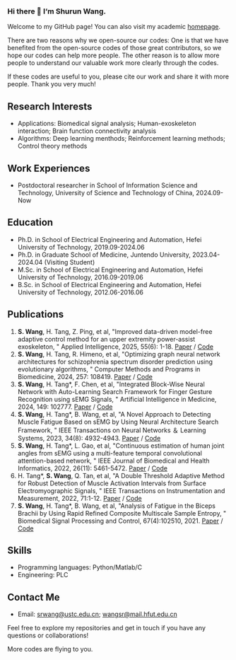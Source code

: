 ### Hi there 👋 I‘m Shurun Wang.

Welcome to my GitHub page! You can also visit my academic [homepage](https://shurun-wang.github.io/).

There are two reasons why we open-source our codes: One is that we have benefited from the open-source codes of those great contributors, so we hope our codes can help more people. The other reason is to allow more people to understand our valuable work more clearly through the codes.

If these codes are useful to you, please cite our work and share it with more people. Thank you very much!

## Research Interests

- Applications: Biomedical signal analysis; Human-exoskeleton interaction; Brain function connectivity analysis
- Algorithms: Deep learning menthods; Reinforcement learning methods; Control theory methods

## Work Experiences
- Postdoctoral researcher in School of Information Science and Technology, University of Science and Technology of China, 2024.09-Now
  
## Education

- Ph.D. in School of Electrical Engineering and Automation, Hefei University of Technology, 2019.09-2024.06
- Ph.D. in Graduate School of Medicine, Juntendo University, 2023.04-2024.04 (Visiting Student)
- M.Sc. in School of Electrical Engineering and Automation, Hefei University of Technology, 2016.09-2019.06
- B.Sc. in School of Electrical Engineering and Automation, Hefei University of Technology, 2012.06-2016.06

## Publications

1. **S. Wang**, H. Tang, Z. Ping, et al, "Improved data-driven model-free adaptive control method for an upper extremity power-assist exoskeleton, " Applied Intelligence, 2025, 55(6): 1-18. [Paper](https://link.springer.com/article/10.1007/s10489-025-06415-3) / [Code]([https://github.com/Shurun-Wang/EA-GNAS](https://github.com/Shurun-Wang/ISO-IMFAC))
2. **S. Wang**, H. Tang, R. Himeno, et al, "Optimizing graph neural network architectures for schizophrenia spectrum disorder prediction using evolutionary algorithms, " Computer Methods and Programs in Biomedicine, 2024, 257: 108419. [Paper](https://www.sciencedirect.com/science/article/pii/S0169260724004127) / [Code](https://github.com/Shurun-Wang/EA-GNAS)
3. **S. Wang**, H. Tang*, F. Chen, et al, "Integrated Block-Wise Neural Network with Auto-Learning Search Framework for Finger Gesture Recognition using sEMG Signals, " Artificial Intelligence in Medicine, 2024, 149: 102777. [Paper](https://www.sciencedirect.com/science/article/abs/pii/S0933365724000198) / [Code](https://github.com/Shurun-Wang/ALSF)
4. **S. Wang**, H. Tang*, B. Wang, et al, "A Novel Approach to Detecting Muscle Fatigue Based on sEMG by Using Neural Architecture Search Framework, " IEEE Transactions on Neural Networks ＆ Learning Systems, 2023, 34(8): 4932-4943. [Paper](https://ieeexplore.ieee.org/document/9609089) / [Code](https://github.com/Shurun-Wang/NAS)
5. **S. Wang**, H. Tang*, L. Gao, et al, "Continuous estimation of human joint angles from sEMG using a multi-feature temporal convolutional attention-based network, " IEEE Journal of Biomedical and Health Informatics, 2022, 26(11): 5461-5472. [Paper](https://ieeexplore.ieee.org/document/9857571) / [Code](https://github.com/Shurun-Wang/MFTCAN-KNR)
6. H. Tang*, **S. Wang**, Q. Tan, et al, "A Double Threshold Adaptive Method for Robust Detection of Muscle Activation Intervals from Surface Electromyographic Signals, " IEEE Transactions on Instrumentation and Measurement, 2022, 71:1-12. [Paper](https://ieeexplore.ieee.org/document/9762275) / [Code](https://github.com/Shurun-Wang/sEMGDetection)
7. **S. Wang**, H. Tang*, B. Wang, et al, "Analysis of Fatigue in the Biceps Brachii by Using Rapid Refined Composite Multiscale Sample Entropy, " Biomedical Signal Processing and Control, 67(4):102510, 2021. [Paper](https://www.sciencedirect.com/science/article/pii/S1746809421001075) / [Code](https://github.com/Shurun-Wang/R2CMSE)

## Skills

- Programming languages: Python/Matlab/C
- Engineering: PLC

## Contact Me

- Email: srwang@ustc.edu.cn; wangsr@mail.hfut.edu.cn

Feel free to explore my repositories and get in touch if you have any questions or collaborations!

More codes are flying to you.
